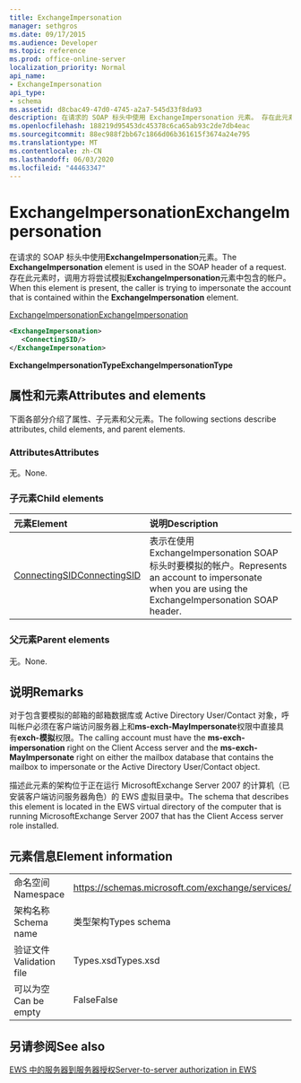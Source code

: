 ```yaml
---
title: ExchangeImpersonation
manager: sethgros
ms.date: 09/17/2015
ms.audience: Developer
ms.topic: reference
ms.prod: office-online-server
localization_priority: Normal
api_name:
- ExchangeImpersonation
api_type:
- schema
ms.assetid: d8cbac49-47d0-4745-a2a7-545d33f8da93
description: 在请求的 SOAP 标头中使用 ExchangeImpersonation 元素。 存在此元素时，调用方将尝试模拟 ExchangeImpersonation 元素中包含的帐户。
ms.openlocfilehash: 188219d95453dc45378c6ca65ab93c2de7db4eac
ms.sourcegitcommit: 88ec988f2bb67c1866d06b361615f3674a24e795
ms.translationtype: MT
ms.contentlocale: zh-CN
ms.lasthandoff: 06/03/2020
ms.locfileid: "44463347"
---
```

# <a name="exchangeimpersonation"></a><span data-ttu-id="11f00-104">ExchangeImpersonation</span><span class="sxs-lookup"><span data-stu-id="11f00-104">ExchangeImpersonation</span></span>

<span data-ttu-id="11f00-105">在请求的 SOAP 标头中使用**ExchangeImpersonation**元素。</span><span class="sxs-lookup"><span data-stu-id="11f00-105">The **ExchangeImpersonation** element is used in the SOAP header of a request.</span></span> <span data-ttu-id="11f00-106">存在此元素时，调用方将尝试模拟**ExchangeImpersonation**元素中包含的帐户。</span><span class="sxs-lookup"><span data-stu-id="11f00-106">When this element is present, the caller is trying to impersonate the account that is contained within the **ExchangeImpersonation** element.</span></span> 
  
[<span data-ttu-id="11f00-107">ExchangeImpersonation</span><span class="sxs-lookup"><span data-stu-id="11f00-107">ExchangeImpersonation</span></span>](exchangeimpersonation.md)
  
```xml
<ExchangeImpersonation>
   <ConnectingSID/>
</ExchangeImpersonation>
```

 <span data-ttu-id="11f00-108">**ExchangeImpersonationType**</span><span class="sxs-lookup"><span data-stu-id="11f00-108">**ExchangeImpersonationType**</span></span>
## <a name="attributes-and-elements"></a><span data-ttu-id="11f00-109">属性和元素</span><span class="sxs-lookup"><span data-stu-id="11f00-109">Attributes and elements</span></span>

<span data-ttu-id="11f00-110">下面各部分介绍了属性、子元素和父元素。</span><span class="sxs-lookup"><span data-stu-id="11f00-110">The following sections describe attributes, child elements, and parent elements.</span></span>
  
### <a name="attributes"></a><span data-ttu-id="11f00-111">Attributes</span><span class="sxs-lookup"><span data-stu-id="11f00-111">Attributes</span></span>

<span data-ttu-id="11f00-112">无。</span><span class="sxs-lookup"><span data-stu-id="11f00-112">None.</span></span>
  
### <a name="child-elements"></a><span data-ttu-id="11f00-113">子元素</span><span class="sxs-lookup"><span data-stu-id="11f00-113">Child elements</span></span>

|<span data-ttu-id="11f00-114">**元素**</span><span class="sxs-lookup"><span data-stu-id="11f00-114">**Element**</span></span>|<span data-ttu-id="11f00-115">**说明**</span><span class="sxs-lookup"><span data-stu-id="11f00-115">**Description**</span></span>|
|:-----|:-----|
|[<span data-ttu-id="11f00-116">ConnectingSID</span><span class="sxs-lookup"><span data-stu-id="11f00-116">ConnectingSID</span></span>](connectingsid.md) <br/> |<span data-ttu-id="11f00-117">表示在使用 ExchangeImpersonation SOAP 标头时要模拟的帐户。</span><span class="sxs-lookup"><span data-stu-id="11f00-117">Represents an account to impersonate when you are using the ExchangeImpersonation SOAP header.</span></span>  <br/> |
   
### <a name="parent-elements"></a><span data-ttu-id="11f00-118">父元素</span><span class="sxs-lookup"><span data-stu-id="11f00-118">Parent elements</span></span>

<span data-ttu-id="11f00-119">无。</span><span class="sxs-lookup"><span data-stu-id="11f00-119">None.</span></span>
  
## <a name="remarks"></a><span data-ttu-id="11f00-120">说明</span><span class="sxs-lookup"><span data-stu-id="11f00-120">Remarks</span></span>

<span data-ttu-id="11f00-121">对于包含要模拟的邮箱的邮箱数据库或 Active Directory User/Contact 对象，呼叫帐户必须在客户端访问服务器上和**ms-exch-MayImpersonate**权限中直接具有**exch-模拟**权限。</span><span class="sxs-lookup"><span data-stu-id="11f00-121">The calling account must have the **ms-exch-impersonation** right on the Client Access server and the **ms-exch-MayImpersonate** right on either the mailbox database that contains the mailbox to impersonate or the Active Directory User/Contact object.</span></span> 
  
<span data-ttu-id="11f00-122">描述此元素的架构位于正在运行 MicrosoftExchange Server 2007 的计算机（已安装客户端访问服务器角色）的 EWS 虚拟目录中。</span><span class="sxs-lookup"><span data-stu-id="11f00-122">The schema that describes this element is located in the EWS virtual directory of the computer that is running MicrosoftExchange Server 2007 that has the Client Access server role installed.</span></span>
  
## <a name="element-information"></a><span data-ttu-id="11f00-123">元素信息</span><span class="sxs-lookup"><span data-stu-id="11f00-123">Element information</span></span>

|||
|:-----|:-----|
|<span data-ttu-id="11f00-124">命名空间</span><span class="sxs-lookup"><span data-stu-id="11f00-124">Namespace</span></span>  <br/> |https://schemas.microsoft.com/exchange/services/2006/types  <br/> |
|<span data-ttu-id="11f00-125">架构名称</span><span class="sxs-lookup"><span data-stu-id="11f00-125">Schema name</span></span>  <br/> |<span data-ttu-id="11f00-126">类型架构</span><span class="sxs-lookup"><span data-stu-id="11f00-126">Types schema</span></span>  <br/> |
|<span data-ttu-id="11f00-127">验证文件</span><span class="sxs-lookup"><span data-stu-id="11f00-127">Validation file</span></span>  <br/> |<span data-ttu-id="11f00-128">Types.xsd</span><span class="sxs-lookup"><span data-stu-id="11f00-128">Types.xsd</span></span>  <br/> |
|<span data-ttu-id="11f00-129">可以为空</span><span class="sxs-lookup"><span data-stu-id="11f00-129">Can be empty</span></span>  <br/> |<span data-ttu-id="11f00-130">False</span><span class="sxs-lookup"><span data-stu-id="11f00-130">False</span></span>  <br/> |
   
## <a name="see-also"></a><span data-ttu-id="11f00-131">另请参阅</span><span class="sxs-lookup"><span data-stu-id="11f00-131">See also</span></span>



[<span data-ttu-id="11f00-132">EWS 中的服务器到服务器授权</span><span class="sxs-lookup"><span data-stu-id="11f00-132">Server-to-server authorization in EWS</span></span>](https://msdn.microsoft.com/library/f1610a20-672d-448b-8c00-5b0fbcaf31cb%28Office.15%29.aspx)

